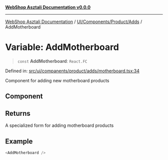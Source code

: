 [**WebShop Asztali Documentation v0.0.0**](../../../../../README.md)

***

[WebShop Asztali Documentation](../../../../../modules.md) / [UI/Components/Product/Adds](../README-3.md) / AddMotherboard

# Variable: AddMotherboard

> `const` **AddMotherboard**: `React.FC`

Defined in: [src/ui/companents/product/adds/motherboard.tsx:34](https://github.com/yourusername/webshop_asztali/blob/db527a672c3f1c86910ae6dbab32f3919e7d7093/src/ui/companents/product/adds/motherboard.tsx#L34)

Component for adding new motherboard products

## Component

## Returns

A specialized form for adding motherboard products

## Example

```ts
<AddMotherboard />
```
